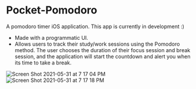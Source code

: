 # Pocket-Pomodoro
A pomodoro timer iOS application. This app is currently in development :)<br>
* Made with a programmatic UI. <br>
* Allows users to track their study/work sessions using the Pomodoro method. The user chooses the duration of their focus session and break session, and the application will start the countdown and alert you when its time to take a break.

![Screen Shot 2021-05-31 at 7 17 04 PM](https://user-images.githubusercontent.com/29238419/120249665-98fc3a00-c249-11eb-9290-f1c6220f6d23.png)
![Screen Shot 2021-05-31 at 7 17 18 PM](https://user-images.githubusercontent.com/29238419/120249667-9a2d6700-c249-11eb-9aec-f4eb9b5777a3.png)
